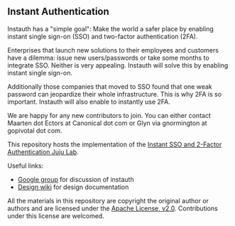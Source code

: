 Instant Authentication
----------------------
Instauth has a "simple goal": Make the world a safer place by enabling instant single sign-on (SSO) and two-factor authentication (2FA).

Enterprises that launch new solutions to their employees and customers have a dilemma: issue new users/passwords or take some months to integrate SSO. Neither is very appealing. Instauth will solve this by enabling instant single sign-on.

Additionally those companies that moved to SSO found that one weak password can jeopardize their whole infrastructure. This is why 2FA is so important. Instauth will also enable to instantly use 2FA.

We are happy for any new contributors to join. You can either contact Maarten dot Ectors at Canonical dot com or Glyn via gnormington at gopivotal dot com.

This repository hosts the implementation of the [Instant SSO and 2-Factor Authentication Juju Lab](https://juju.ubuntu.com/community/lab/instant-sso-and-2fa/).

Useful links:

* [Google group](https://groups.google.com/forum/#!forum/instauth) for discussion of instauth
* [Design wiki](https://github.com/instauth/instauth/wiki/Design) for design documentation

All the materials in this repository are copyright the original author or authors and are licensed under the [Apache License, v2.0](http://www.apache.org/licenses/LICENSE-2.0). Contributions under this license are welcomed.